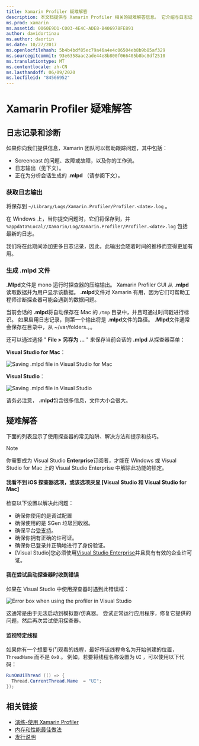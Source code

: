 ```yaml
---
title: Xamarin Profiler 疑难解答
description: 本文档提供与 Xamarin Profiler 相关的疑难解答信息。 它介绍与日志记录和诊断、IDE 和其他主题相关的问题。
ms.prod: xamarin
ms.assetid: 0060E9D1-C003-4E4C-ADE8-B406978FE891
author: davidortinau
ms.author: daortin
ms.date: 10/27/2017
ms.openlocfilehash: 5b4b4bdf85ec79a46a4e4c06504eb8b9b85af329
ms.sourcegitcommit: 93e6358aac2ade44e8b800f066405b8bc8df2510
ms.translationtype: MT
ms.contentlocale: zh-CN
ms.lasthandoff: 06/09/2020
ms.locfileid: "84566952"
---
```

# <a name="xamarin-profiler-troubleshooting"></a>Xamarin Profiler 疑难解答

## <a name="logging-and-diagnostics"></a>日志记录和诊断

如果你向我们提供信息，Xamarin 团队可以帮助跟踪问题，其中包括：

- Screencast 的问题、故障或故障，以及你的工作流。
- 日志输出（见下文）。
- 正在为分析会话生成的 **.mlpd** （请参阅下文）。

### <a name="getting-log-outputs"></a>获取日志输出

将保存到 `~/Library/Logs/Xamarin.Profiler/Profiler.<date>.log` 。

在 Windows 上，当你提交问题时，它们将保存到，并 `%appdata%Local//Xamarin/Log/Xamarin.Profiler/Profiler.<date>.log` 包括最新的日志。

我们将在此期间添加更多日志记录，因此，此输出会随着时间的推移而变得更加有用。

<a name="gen_mlpd"></a>

### <a name="generating-mlpd-files"></a>生成 .mlpd 文件

**.Mlpd**文件是 mono 运行时探查器的压缩输出。 Xamarin Profiler GUI 从 **.mlpd**读取数据并为用户显示该数据。 **.mlpd**文件对 Xamarin 有用，因为它们可帮助工程师诊断探查器可能会遇到的数据问题。

当前会话的 **.mlpd**将自动保存在 Mac 的 `/tmp` 目录中，并且可通过时间戳进行标识。 如果启用日志记录，则第一个输出将是 **.mlpd**文件的路径。 **.Mlpd**文件通常会保存在目录中，从 ~/var/folders.。。

还可以通过选择 " **File > 另存为 ...** " 来保存当前会话的 **.mlpd** 从探查器菜单：

**Visual Studio for Mac**：

![](troubleshooting-images/image17.png "Saving .mlpd file in Visual Studio for Mac")

**Visual Studio**：

![](troubleshooting-images/image17-vs.png "Saving .mlpd file in Visual Studio")

请务必注意， **.mlpd**包含很多信息，文件大小会很大。

## <a name="troubleshooting"></a>疑难解答

下面的列表显示了使用探查器的常见陷阱、解决方法和提示和技巧。

> [!NOTE]
> 你需要成为 Visual Studio **Enterprise**订阅者，才能在 Windows 或 Visual Studio for Mac 上的 Visual Studio Enterprise 中解除此功能的锁定。

#### <a name="i-cant-see-the-ios-profiler-option-or-it-is-greyed-out-visual-studio-and-visual-studio-for-mac"></a>我看不到 iOS 探查器选项，或该选项灰显 [Visual Studio 和 Visual Studio for Mac]

检查以下设置以解决此问题：

- 确保你使用的是调试配置
- 确保使用的是 SGen 垃圾回收器。
- 确保平台[受支持](~/tools/profiler/index.md#Profiler_Support)。
- 确保你拥有正确的许可证。
- 确保你已登录并正确地进行了身份验证。
- [Visual Studio]您必须使用[Visual Studio Enterprise](https://visualstudio.microsoft.com/vs/enterprise/)并且具有有效的企业许可证。

#### <a name="i-get-an-error-when-i-try-to-launch-the-profiler"></a>我在尝试启动探查器时收到错误

如果在 Visual Studio 中使用探查器时遇到此错误框：

![](troubleshooting-images/error.png "Error box when using the profiler in Visual Studio")

这通常是由于无法启动到模拟器/仿真器。 尝试正常运行应用程序，修复它提供的问题，然后再次尝试使用探查器。

#### <a name="to-watch-a-specific-thread"></a>监视特定线程

如果你有一个想要专门观看的线程，最好将该线程命名为开始创建的位置， `ThreadName` 而不是 `0x0` 。 例如，若要将线程名称设置为 `UI` ，可以使用以下代码：

```csharp
RunOnUiThread (() => {
  Thread.CurrentThread.Name  = "UI";
});
```

## <a name="related-links"></a>相关链接

- [演练-使用 Xamarin Profiler](~/tools/profiler/index.md)
- [内存和性能最佳做法](~/cross-platform/deploy-test/memory-perf-best-practices.md)
- [发行说明](https://github.com/xamarin/release-notes-archive/blob/master/release-notes/profiler/preview/index.md)
